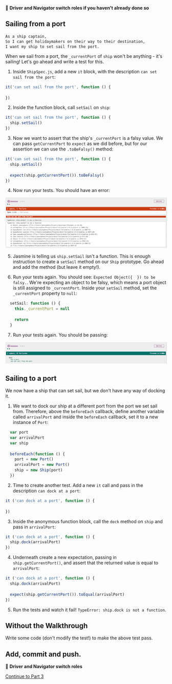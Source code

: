 :twisted_rightwards_arrows: **Driver and Navigator switch roles if you haven't already done so**

## Sailing from a port

```
As a ship captain,
So I can get holidaymakers on their way to their destination,
I want my ship to set sail from the port.
```

When we sail from a port, the `_currentPort` of `ship` won't be anything - it's sailing! Let's go ahead and write a test for this.

1. Inside `ShipSpec.js`, add a new `it` block, with the description `can set sail from the port`:

```js
it('can set sail from the port', function () {

})
```

2. Inside the function block, call `setSail` on `ship`:

```js
it('can set sail from the port', function () {
  ship.setSail()
})
```

3. Now we want to assert that the ship's `_currentPort` is a falsy value. We can pass `getCurrentPort` to `expect` as we did before, but for our assertion we can use the `.toBeFalsy()` method:

```js
it('can set sail from the port', function () {
  ship.setSail()

  expect(ship.getCurrentPort()).toBeFalsy()
})
```

4. Now run your tests. You should have an error:

![setSail Error](images/setSailError.png)

5. Jasmine is telling us `ship.setSail` isn't a function. This is enough instruction to create a `setSail` method on our `Ship` prototype. Go ahead and add the method (but leave it empty!). 

6. Run your tests again. You should see: `Expected Object({  }) to be falsy.`. We're expecting an object to be falsy, which means a port object is still assigned to `_currentPort`. Inside your `setSail` method, set the `_currentPort` property to `null`:

```js
  setSail: function () {
    this._currentPort = null

    return
  }
```

7. Run your tests again. You should be passing:

![Ship can set sail](images/passedSecondTest.png)

## Sailing to a port

We now have a ship that can set sail, but we don't have any way of docking it. 

1. We want to dock our ship at a different port from the port we set sail from. Therefore, above the `beforeEach` callback, define another variable called `arrivalPort` and inside the `beforeEach` callback, set it to a new instance of `Port`:

```js
  var port
  var arrivalPort
  var ship

  beforeEach(function () {
    port = new Port()
    arrivalPort = new Port()
    ship = new Ship(port)
  })
```

2. Time to create another test. Add a new `it` call and pass in the description `can dock at a port`:

```js
it ('can dock at a port', function () {

})
``` 

3. Inside the anonymous function block, call the `dock` method on `ship` and pass in `arrivalPort`:

```js
it ('can dock at a port', function () {
  ship.dock(arrivalPort)
})
``` 

4. Underneath create a new expectation, passing in `ship.getCurrentPort()`, and assert that the returned value is equal to `arrivalPort`:

```js
it ('can dock at a port', function () {
  ship.dock(arrivalPort)

  expect(ship.getCurrentPort()).toEqual(arrivalPort)
})
``` 

5. Run the tests and watch it fail! `TypeError: ship.dock is not a function`.

## Without the Walkthrough

Write some code (don't modify the test!) to make the above test pass.

## Add, commit and push.

:twisted_rightwards_arrows: **Driver and Navigator switch roles**

[Continue to Part 3](lesson1_page3.md)